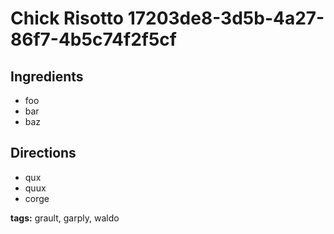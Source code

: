 # Chick Risotto 17203de8-3d5b-4a27-86f7-4b5c74f2f5cf

## Ingredients

- foo
- bar
- baz


## Directions

- qux
- quux
- corge


__tags:__ grault, garply, waldo
